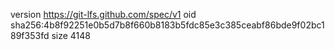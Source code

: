 version https://git-lfs.github.com/spec/v1
oid sha256:4b8f92251e0b5d7b8f660b8183b5fdc85e3c385ceabf86bde9f02bc189f353fd
size 4148
